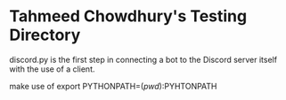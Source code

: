 # Tahmeed Chowdhury's Testing Directory

discord.py is the first step in connecting a bot to the Discord server itself with the use of a client.

make use of export PYTHONPATH=$(pwd):$PYHTONPATH


